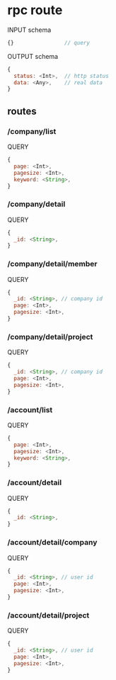 # rpc route


INPUT schema
```javascript
{}                // query
```

OUTPUT schema
```javascript
{
  status: <Int>,  // http status
  data: <Any>,    // real data
}
```

## routes

### /company/list

QUERY
```javascript
{
  page: <Int>,
  pagesize: <Int>,
  keyword: <String>,
}
```

### /company/detail

QUERY
```javascript
{
  _id: <String>,
}
```

### /company/detail/member

QUERY
```javascript
{
  _id: <String>, // company id
  page: <Int>,
  pagesize: <Int>,
}
```

### /company/detail/project

QUERY
```javascript
{
  _id: <String>, // company id
  page: <Int>,
  pagesize: <Int>,
}
```


### /account/list

QUERY
```javascript
{
  page: <Int>,
  pagesize: <Int>,
  keyword: <String>,
}
```

### /account/detail

QUERY
```javascript
{
  _id: <String>,
}
```

### /account/detail/company

QUERY
```javascript
{
  _id: <String>, // user id
  page: <Int>,
  pagesize: <Int>,
}
```

### /account/detail/project

QUERY
```javascript
{
  _id: <String>, // user id
  page: <Int>,
  pagesize: <Int>,
}
```
